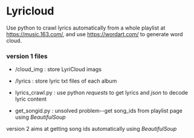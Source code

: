 # Lyricloud
Use python to crawl lyrics automatically from a whole playlist at https://music.163.com/, and use https://wordart.com/ to generate word cloud.

### version 1 files
* /cloud_img : store LyriCloud imags
+ /lyrics : store lyric txt files of each album
- lyrics_crawl.py : use python *requests* to get lyrics and *json* to decode lyric content
* get_songid.py : unsolved problem--get song_ids from playlist page using *BeautifulSoup*

version 2 aims at getting song ids automatically using *BeautifulSoup*
